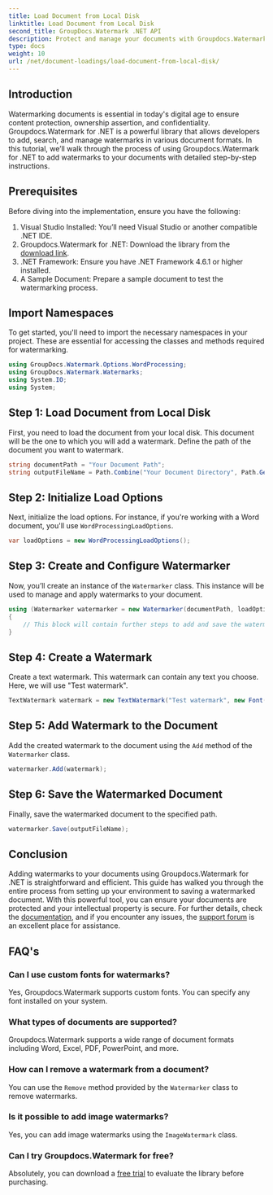 ```yaml
---
title: Load Document from Local Disk
linktitle: Load Document from Local Disk
second_title: GroupDocs.Watermark .NET API
description: Protect and manage your documents with Groupdocs.Watermark for .NET. Follow our detailed guide to add watermarks seamlessly.
type: docs
weight: 10
url: /net/document-loadings/load-document-from-local-disk/
---
```

## Introduction
Watermarking documents is essential in today's digital age to ensure content protection, ownership assertion, and confidentiality. Groupdocs.Watermark for .NET is a powerful library that allows developers to add, search, and manage watermarks in various document formats. In this tutorial, we’ll walk through the process of using Groupdocs.Watermark for .NET to add watermarks to your documents with detailed step-by-step instructions.
## Prerequisites
Before diving into the implementation, ensure you have the following:
1. Visual Studio Installed: You’ll need Visual Studio or another compatible .NET IDE.
2. Groupdocs.Watermark for .NET: Download the library from the [download link](https://releases.groupdocs.com/Watermark/net/).
3. .NET Framework: Ensure you have .NET Framework 4.6.1 or higher installed.
4. A Sample Document: Prepare a sample document to test the watermarking process.
## Import Namespaces
To get started, you'll need to import the necessary namespaces in your project. These are essential for accessing the classes and methods required for watermarking.
```csharp
using GroupDocs.Watermark.Options.WordProcessing;
using GroupDocs.Watermark.Watermarks;
using System.IO;
using System;
```
## Step 1: Load Document from Local Disk
First, you need to load the document from your local disk. This document will be the one to which you will add a watermark.
Define the path of the document you want to watermark.
```csharp
string documentPath = "Your Document Path";
string outputFileName = Path.Combine("Your Document Directory", Path.GetFileName(documentPath));
```
## Step 2: Initialize Load Options
Next, initialize the load options. For instance, if you're working with a Word document, you'll use `WordProcessingLoadOptions`.
```csharp
var loadOptions = new WordProcessingLoadOptions();
```
## Step 3: Create and Configure Watermarker
Now, you’ll create an instance of the `Watermarker` class. This instance will be used to manage and apply watermarks to your document.
```csharp
using (Watermarker watermarker = new Watermarker(documentPath, loadOptions))
{
    // This block will contain further steps to add and save the watermark
}
```
## Step 4: Create a Watermark
Create a text watermark. This watermark can contain any text you choose. Here, we will use "Test watermark".
```csharp
TextWatermark watermark = new TextWatermark("Test watermark", new Font("Arial", 12));
```
## Step 5: Add Watermark to the Document
Add the created watermark to the document using the `Add` method of the `Watermarker` class.
```csharp
watermarker.Add(watermark);
```
## Step 6: Save the Watermarked Document
Finally, save the watermarked document to the specified path.
```csharp
watermarker.Save(outputFileName);
```

## Conclusion
Adding watermarks to your documents using Groupdocs.Watermark for .NET is straightforward and efficient. This guide has walked you through the entire process from setting up your environment to saving a watermarked document. With this powerful tool, you can ensure your documents are protected and your intellectual property is secure. 
For further details, check the [documentation](https://reference.groupdocs.com/Watermark/net/), and if you encounter any issues, the [support forum](https://forum.groupdocs.com/c/watermark/19) is an excellent place for assistance. 
## FAQ's
### Can I use custom fonts for watermarks?
Yes, Groupdocs.Watermark supports custom fonts. You can specify any font installed on your system.
### What types of documents are supported?
Groupdocs.Watermark supports a wide range of document formats including Word, Excel, PDF, PowerPoint, and more.
### How can I remove a watermark from a document?
You can use the `Remove` method provided by the `Watermarker` class to remove watermarks.
### Is it possible to add image watermarks?
Yes, you can add image watermarks using the `ImageWatermark` class.
### Can I try Groupdocs.Watermark for free?
Absolutely, you can download a [free trial](https://releases.groupdocs.com/) to evaluate the library before purchasing.
